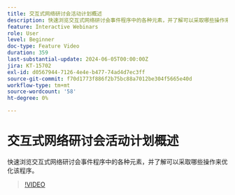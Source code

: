 ```yaml
---
title: 交互式网络研讨会活动计划概述
description: 快速浏览交互式网络研讨会事件程序中的各种元素，并了解可以采取哪些操作来优化该程序。
feature: Interactive Webinars
role: User
level: Beginner
doc-type: Feature Video
duration: 359
last-substantial-update: 2024-06-05T00:00:00Z
jira: KT-15702
exl-id: d0567944-7126-4e4e-b477-74ad4d7ec3ff
source-git-commit: f70d1773f886f2b75bc88a7012be304f5665e40d
workflow-type: tm+mt
source-wordcount: '58'
ht-degree: 0%

---
```


# 交互式网络研讨会活动计划概述

快速浏览交互式网络研讨会事件程序中的各种元素，并了解可以采取哪些操作来优化该程序。

>[!VIDEO](https://video.tv.adobe.com/v/3429640/?learn=on)
